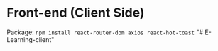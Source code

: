 # Front-end (Client Side)

Package: `npm install react-router-dom axios react-hot-toast`
"# E-Learning-client" 
